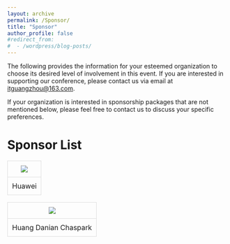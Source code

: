 ```yaml
---
layout: archive
permalink: /Sponsor/
title: "Sponsor"
author_profile: false
#redirect_from:
#  - /wordpress/blog-posts/
---
```


The following provides the information for your esteemed organization to choose its desired level of involvement in this event. If you are interested in supporting our conference, please contact us via email at itguangzhou@163.com.

If your organization is interested in sponsorship packages that are not mentioned below, please feel free to contact us to discuss your specific preferences.


Sponsor List
=====

<table style="width: 100%; border-collapse: collapse;">  
<tr>  
  <td style="text-align: center; padding: 10px; border: 1px solid #ddd;">  
    <img src="https://github.com/HKGZTP/HKGZTP.github.io/assets/167737479/47efb906-207a-4e18-8ca0-822ade7dcb3d" style="max-width: 100%; height: auto;">  
  </td>  
</tr>  
<tr>  
  <td style="text-align: center; padding: 10px; border: 1px solid #ddd;">  
    <div style="display: inline-block; text-align: center;">  
      <p style="margin: 0;">Huawei</p>  
    </div>  
  </td>  
</tr>  
</table>

<table style="width: 100%; border-collapse: collapse;">  
<tr>  
  <td style="text-align: center; padding: 10px; border: 1px solid #ddd;">  
    <img src="https://github.com/user-attachments/assets/cac48608-bc87-459e-ae57-50c132fabfb9" style="max-width: 100%; height: auto;">  
  </td>  
</tr>  
<tr>  
  <td style="text-align: center; padding: 10px; border: 1px solid #ddd;">  
    <div style="display: inline-block; text-align: center;">  
      <p style="margin: 0;">Huang Danian Chaspark</p>  
    </div>  
  </td>  
</tr>  
</table>




